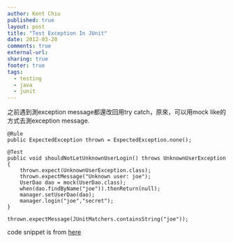 ```yaml
---
author: Kent Chiu
published: true
layout: post
title: "Test Exception In JUnit"
date: 2012-03-20
comments: true
external-url:
sharing: true
footer: true
tags:
  - testing
  - java
  - junit
---
```




之前遇到測exception message都還改回用try catch，原來，可以用mock
like的方式去測exception message.


```
@Rule
public ExpectedException thrown = ExpectedException.none();
 
@Test
public void shouldNotLetUnknownUserLogin() throws UnknownUserException {
    thrown.expect(UnknownUserException.class);
    thrown.expectMessage("Unknown user: joe");
    UserDao dao = mock(UserDao.class);
    when(dao.findByName("joe")).thenReturn(null);
    manager.setUserDao(dao);
    manager.login("joe","secret");
}

```


```
thrown.expectMessage(JUnitMatchers.containsString("joe"));

```

code snippet is from
[here](http://weblogs.java.net/blog/johnsmart/archive/2009/09/27/testing-exceptions-junit-47 "http://weblogs.java.net/blog/johnsmart/archive/2009/09/27/testing-exceptions-junit-47")




